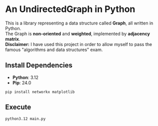 # An UndirectedGraph in Python

This is a library representing a data structure called __Graph__, all written in Python. <br />
The Graph is __non-oriented__ and __weighted__, implemented by __adjacency matrix__. <br />
__Disclaimer:__ I have used this project in order to allow myself to pass the famous "algorithms and data structures" exam. <br />

## Install Dependencies

- __Python__: 3.12
- __Pip__: 24.0

```shell
pip install networkx matplotlib
```

## Execute

```shell
python3.12 main.py
```